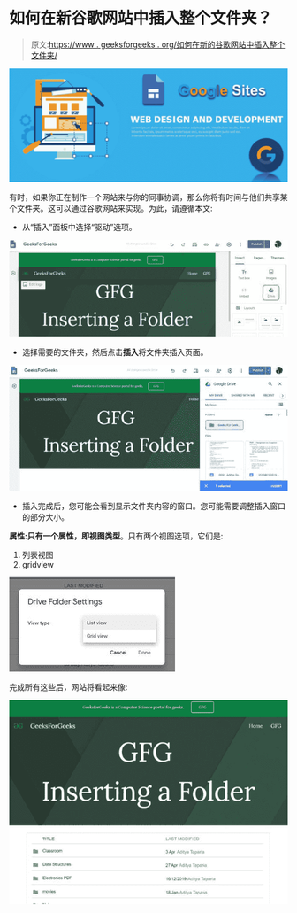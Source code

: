 # 如何在新谷歌网站中插入整个文件夹？

> 原文:[https://www . geeksforgeeks . org/如何在新的谷歌网站中插入整个文件夹/](https://www.geeksforgeeks.org/how-to-insert-a-whole-folder-in-new-google-sites/)

![](img/f0cc3d82f889693de178f574498200f6.png)

有时，如果你正在制作一个网站来与你的同事协调，那么你将有时间与他们共享某个文件夹。这可以通过谷歌网站来实现。为此，请遵循本文:

*   从“插入”面板中选择“驱动”选项。

![](img/4b356cf2856e9c776836f1076520eb83.png)

*   选择需要的文件夹，然后点击**插入**将文件夹插入页面。

![](img/f55b8d79ed19ce1fdfa325566e735593.png)

*   插入完成后，您可能会看到显示文件夹内容的窗口。您可能需要调整插入窗口的部分大小。

**属性:**只有一个属性，即**视图类型**。只有两个视图选项，它们是:

1.  列表视图
2.  gridview

![](img/71aef90ba27cfc6ac888ad41cbb5280f.png)

完成所有这些后，网站将看起来像:

![](img/5e2ea27fc8ef05e781041e6ac254c8d9.png)